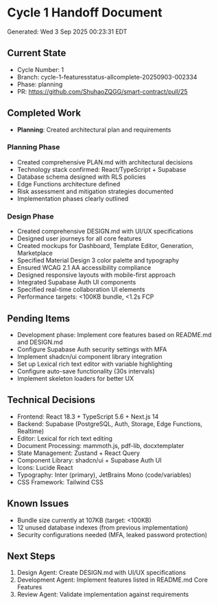 # Cycle 1 Handoff Document

Generated: Wed  3 Sep 2025 00:23:31 EDT

## Current State
- Cycle Number: 1
- Branch: cycle-1-featuresstatus-allcomplete-20250903-002334
- Phase: planning
- PR: https://github.com/ShuhaoZQGG/smart-contract/pull/25

## Completed Work
<!-- Updated by each agent as they complete their phase -->
- **Planning**: Created architectural plan and requirements
### Planning Phase
- Created comprehensive PLAN.md with architectural decisions
- Technology stack confirmed: React/TypeScript + Supabase
- Database schema designed with RLS policies
- Edge Functions architecture defined
- Risk assessment and mitigation strategies documented
- Implementation phases clearly outlined

### Design Phase
- Created comprehensive DESIGN.md with UI/UX specifications
- Designed user journeys for all core features
- Created mockups for Dashboard, Template Editor, Generation, Marketplace
- Specified Material Design 3 color palette and typography
- Ensured WCAG 2.1 AA accessibility compliance
- Designed responsive layouts with mobile-first approach
- Integrated Supabase Auth UI components
- Specified real-time collaboration UI elements
- Performance targets: <100KB bundle, <1.2s FCP

## Pending Items
<!-- Items that need attention in the next phase or cycle -->
- Development phase: Implement core features based on README.md and DESIGN.md
- Configure Supabase Auth security settings with MFA
- Implement shadcn/ui component library integration
- Set up Lexical rich text editor with variable highlighting
- Configure auto-save functionality (30s intervals)
- Implement skeleton loaders for better UX

## Technical Decisions
<!-- Important technical decisions made during this cycle -->
- Frontend: React 18.3 + TypeScript 5.6 + Next.js 14
- Backend: Supabase (PostgreSQL, Auth, Storage, Edge Functions, Realtime)
- Editor: Lexical for rich text editing
- Document Processing: mammoth.js, pdf-lib, docxtemplater
- State Management: Zustand + React Query
- Component Library: shadcn/ui + Supabase Auth UI
- Icons: Lucide React
- Typography: Inter (primary), JetBrains Mono (code/variables)
- CSS Framework: Tailwind CSS

## Known Issues
<!-- Issues discovered but not yet resolved -->
- Bundle size currently at 107KB (target: <100KB)
- 12 unused database indexes (from previous implementation)
- Security configurations needed (MFA, leaked password protection)

## Next Steps
<!-- Clear action items for the next agent/cycle -->
1. Design Agent: Create DESIGN.md with UI/UX specifications
2. Development Agent: Implement features listed in README.md Core Features
3. Review Agent: Validate implementation against requirements

